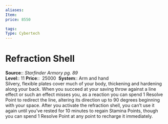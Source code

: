 ```yaml
---
aliases: 
Item:
price: 8550

tags: 
Type: Cybertech
---
```


# Refraction Shell

**Source**:: _Starfinder Armory pg. 89_  
**Level**:: 11
**Price**::  25000 
**System**:: Arm and hand  
Silvery, flexible plates cover much of your body, thickening and hardening along your back. When you succeed at your saving throw against a line effect or such an effect misses you, as a reaction you can spend 1 Resolve Point to redirect the line, altering its direction up to 90 degrees beginning with your space. After you activate the refraction shell, you can’t use it again until you’ve rested for 10 minutes to regain Stamina Points, though you can spend 1 Resolve Point at any point to recharge it immediately.
